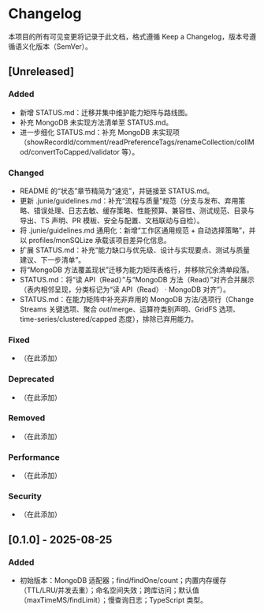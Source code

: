 # Changelog

本项目的所有可见变更将记录于此文档，格式遵循 Keep a Changelog，版本号遵循语义化版本（SemVer）。

## [Unreleased]
### Added
- 新增 STATUS.md：迁移并集中维护能力矩阵与路线图。
- 补充 MongoDB 未实现方法清单至 STATUS.md。
- 进一步细化 STATUS.md：补充 MongoDB 未实现项（showRecordId/comment/readPreferenceTags/renameCollection/collMod/convertToCapped/validator 等）。

### Changed
- README 的“状态”章节精简为“速览”，并链接至 STATUS.md。
- 更新 .junie/guidelines.md：补充“流程与质量”规范（分支与发布、弃用策略、错误处理、日志去敏、缓存策略、性能预算、兼容性、测试规范、目录与导出、TS 声明、PR 模板、安全与配置、文档联动与自检）。
- 将 .junie/guidelines.md 通用化：新增“工作区通用规范 + 自动选择策略”，并以 profiles/monSQLize 承载该项目差异化信息。
- 扩展 STATUS.md：补充“能力缺口与优先级、设计与实现要点、测试与质量建议、下一步清单”。
- 将“MongoDB 方法覆盖现状”迁移为能力矩阵表格行，并移除冗余清单段落。
- STATUS.md：将“读 API（Read）”与“MongoDB 方法（Read）”对齐合并展示（表内相邻呈现，分类标记为“读 API（Read） · MongoDB 对齐”）。
- STATUS.md：在能力矩阵中补充非弃用的 MongoDB 方法/选项行（Change Streams 关键选项、聚合 $out/$merge、运算符类别声明、GridFS 选项、time-series/clustered/capped 态度），排除已弃用能力。

### Fixed
- （在此添加）

### Deprecated
- （在此添加）

### Removed
- （在此添加）

### Performance
- （在此添加）

### Security
- （在此添加）

## [0.1.0] - 2025-08-25
### Added
- 初始版本：MongoDB 适配器；find/findOne/count；内置内存缓存（TTL/LRU/并发去重）；命名空间失效；跨库访问；默认值（maxTimeMS/findLimit）；慢查询日志；TypeScript 类型。
